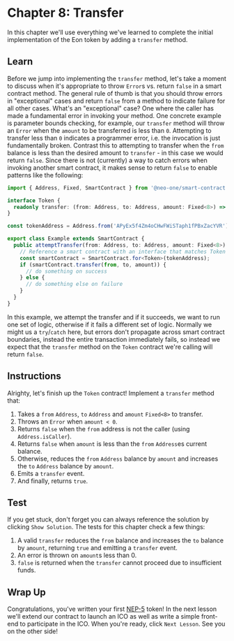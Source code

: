 # Chapter 8: Transfer

In this chapter we'll use everything we've learned to complete the initial implementation of the Eon token by adding a `transfer` method.

## Learn

Before we jump into implementing the `transfer` method, let's take a moment to discuss when it's appropriate to throw `Error`s vs. return `false` in a smart contract method. The general rule of thumb is that you should throw errors in "exceptional" cases and return `false` from a method to indicate failure for all other cases. What's an "exceptional" case? One where the caller has made a fundamental error in invoking your method. One concrete example is parameter bounds checking, for example, our `transfer` method will throw an `Error` when the `amount` to be transferred is less than `0`. Attempting to transfer less than `0` indicates a programmer error, i.e. the invocation is just fundamentally broken. Contrast this to attempting to transfer when the `from` balance is less than the desired amount to `transfer` - in this case we would return `false`. Since there is not (currently) a way to catch errors when invoking another smart contract, it makes sense to return `false` to enable patterns like the following:

```typescript
import { Address, Fixed, SmartContract } from '@neo-one/smart-contract';

interface Token {
  readonly transfer: (from: Address, to: Address, amount: Fixed<8>) => boolean;
}

const tokenAddress = Address.from('APyEx5f4Zm4oCHwFWiSTaph1fPBxZacYVR');

export class Example extends SmartContract {
  public attemptTransfer(from: Address, to: Address, amount: Fixed<8>): void {
    // Reference a smart contract with an interface that matches Token at tokenAddress.
    const smartContract = SmartContract.for<Token>(tokenAddress);
    if (smartContract.transfer(from, to, amount)) {
      // do something on success
    } else {
      // do something else on failure
    }
  }
}
```

In this example, we attempt the transfer and if it succeeds, we want to run one set of logic, otherwise if it fails a different set of logic. Normally we might us a `try`/`catch` here, but errors don't propagate across smart contract boundaries, instead the entire transaction immediately fails, so instead we expect that the `transfer` method on the `Token` contract we're calling will return `false`.

## Instructions

Alrighty, let's finish up the `Token` contract! Implement a `transfer` method that:

 1. Takes a `from` `Address`, `to` `Address` and `amount` `Fixed<8>` to transfer.
 2. Throws an `Error` when `amount < 0`.
 3. Returns `false` when the `from` address is not the caller (using `Address.isCaller`).
 4. Returns `false` when `amount` is less than the `from` `Address`es current balance.
 5. Otherwise, reduces the `from` `Address` balance by `amount` and increases the `to` `Address` balance by `amount`.
 6. Emits a `transfer` event.
 7. And finally, returns `true`.

## Test

If you get stuck, don't forget you can always reference the solution by clicking `Show Solution`. The tests for this chapter check a few things:

 1. A valid `transfer` reduces the `from` balance and increases the `to` balance by `amount`, returning `true` and emitting a `transfer` event.
 2. An error is thrown on `amount`s less than 0.
 3. `false` is returned when the `transfer` cannot proceed due to insufficient funds.

## Wrap Up

Congratulations, you've written your first [NEP-5](https://github.com/neo-project/proposals/blob/master/nep-5.mediawiki) token! In the next lesson we'll extend our contract to launch an ICO as well as write a simple front-end to participate in the ICO. When you're ready, click `Next Lesson`. See you on the other side!
